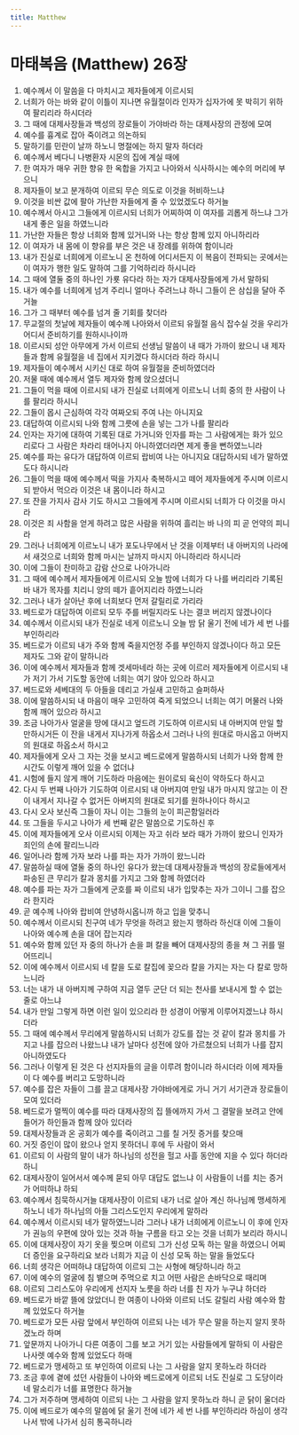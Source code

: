 ```yaml
---
title: Matthew
---
```


# 마태복음 (Matthew) 26장
1. 예수께서 이 말씀을 다 마치시고 제자들에게 이르시되
1. 너희가 아는 바와 같이 이틀이 지나면 유월절이라 인자가 십자가에 못 박히기 위하여 팔리리라 하시더라
1. 그 때에 대제사장들과 백성의 장로들이 가야바라 하는 대제사장의 관정에 모여
1. 예수를 흉계로 잡아 죽이려고 의논하되
1. 말하기를 민란이 날까 하노니 명절에는 하지 말자 하더라
1. 예수께서 베다니 나병환자 시몬의 집에 계실 때에
1. 한 여자가 매우 귀한 향유 한 옥합을 가지고 나아와서 식사하시는 예수의 머리에 부으니
1. 제자들이 보고 분개하여 이르되 무슨 의도로 이것을 허비하느냐
1. 이것을 비싼 값에 팔아 가난한 자들에게 줄 수 있었겠도다 하거늘
1. 예수께서 아시고 그들에게 이르시되 너희가 어찌하여 이 여자를 괴롭게 하느냐 그가 내게 좋은 일을 하였느니라
1. 가난한 자들은 항상 너희와 함께 있거니와 나는 항상 함께 있지 아니하리라
1. 이 여자가 내 몸에 이 향유를 부은 것은 내 장례를 위하여 함이니라
1. 내가 진실로 너희에게 이르노니 온 천하에 어디서든지 이 복음이 전파되는 곳에서는 이 여자가 행한 일도 말하여 그를 기억하리라 하시니라
1. 그 때에 열둘 중의 하나인 가룟 유다라 하는 자가 대제사장들에게 가서 말하되
1. 내가 예수를 너희에게 넘겨 주리니 얼마나 주려느냐 하니 그들이 은 삼십을 달아 주거늘
1. 그가 그 때부터 예수를 넘겨 줄 기회를 찾더라
1. 무교절의 첫날에 제자들이 예수께 나아와서 이르되 유월절 음식 잡수실 것을 우리가 어디서 준비하기를 원하시나이까
1. 이르시되 성안 아무에게 가서 이르되 선생님 말씀이 내 때가 가까이 왔으니 내 제자들과 함께 유월절을 네 집에서 지키겠다 하시더라 하라 하시니
1. 제자들이 예수께서 시키신 대로 하여 유월절을 준비하였더라
1. 저물 때에 예수께서 열두 제자와 함께 앉으셨더니
1. 그들이 먹을 때에 이르시되 내가 진실로 너희에게 이르노니 너희 중의 한 사람이 나를 팔리라 하시니
1. 그들이 몹시 근심하여 각각 여짜오되 주여 나는 아니지요
1. 대답하여 이르시되 나와 함께 그릇에 손을 넣는 그가 나를 팔리라
1. 인자는 자기에 대하여 기록된 대로 가거니와 인자를 파는 그 사람에게는 화가 있으리로다 그 사람은 차라리 태어나지 아니하였더라면 제게 좋을 뻔하였느니라
1. 예수를 파는 유다가 대답하여 이르되 랍비여 나는 아니지요 대답하시되 네가 말하였도다 하시니라
1. 그들이 먹을 때에 예수께서 떡을 가지사 축복하시고 떼어 제자들에게 주시며 이르시되 받아서 먹으라 이것은 내 몸이니라 하시고
1. 또 잔을 가지사 감사 기도 하시고 그들에게 주시며 이르시되 너희가 다 이것을 마시라
1. 이것은 죄 사함을 얻게 하려고 많은 사람을 위하여 흘리는 바 나의 피 곧 언약의 피니라
1. 그러나 너희에게 이르노니 내가 포도나무에서 난 것을 이제부터 내 아버지의 나라에서 새것으로 너희와 함께 마시는 날까지 마시지 아니하리라 하시니라
1. 이에 그들이 찬미하고 감람 산으로 나아가니라
1. 그 때에 예수께서 제자들에게 이르시되 오늘 밤에 너희가 다 나를 버리리라 기록된 바 내가 목자를 치리니 양의 떼가 흩어지리라 하였느니라
1. 그러나 내가 살아난 후에 너희보다 먼저 갈릴리로 가리라
1. 베드로가 대답하여 이르되 모두 주를 버릴지라도 나는 결코 버리지 않겠나이다
1. 예수께서 이르시되 내가 진실로 네게 이르노니 오늘 밤 닭 울기 전에 네가 세 번 나를 부인하리라
1. 베드로가 이르되 내가 주와 함께 죽을지언정 주를 부인하지 않겠나이다 하고 모든 제자도 그와 같이 말하니라
1. 이에 예수께서 제자들과 함께 겟세마네라 하는 곳에 이르러 제자들에게 이르시되 내가 저기 가서 기도할 동안에 너희는 여기 앉아 있으라 하시고
1. 베드로와 세베대의 두 아들을 데리고 가실새 고민하고 슬퍼하사
1. 이에 말씀하시되 내 마음이 매우 고민하여 죽게 되었으니 너희는 여기 머물러 나와 함께 깨어 있으라 하시고
1. 조금 나아가사 얼굴을 땅에 대시고 엎드려 기도하여 이르시되 내 아버지여 만일 할 만하시거든 이 잔을 내게서 지나가게 하옵소서 그러나 나의 원대로 마시옵고 아버지의 원대로 하옵소서 하시고
1. 제자들에게 오사 그 자는 것을 보시고 베드로에게 말씀하시되 너희가 나와 함께 한 시간도 이렇게 깨어 있을 수 없더냐
1. 시험에 들지 않게 깨어 기도하라 마음에는 원이로되 육신이 약하도다 하시고
1. 다시 두 번째 나아가 기도하여 이르시되 내 아버지여 만일 내가 마시지 않고는 이 잔이 내게서 지나갈 수 없거든 아버지의 원대로 되기를 원하나이다 하시고
1. 다시 오사 보신즉 그들이 자니 이는 그들의 눈이 피곤함일러라
1. 또 그들을 두시고 나아가 세 번째 같은 말씀으로 기도하신 후
1. 이에 제자들에게 오사 이르시되 이제는 자고 쉬라 보라 때가 가까이 왔으니 인자가 죄인의 손에 팔리느니라
1. 일어나라 함께 가자 보라 나를 파는 자가 가까이 왔느니라
1. 말씀하실 때에 열둘 중의 하나인 유다가 왔는데 대제사장들과 백성의 장로들에게서 파송된 큰 무리가 칼과 몽치를 가지고 그와 함께 하였더라
1. 예수를 파는 자가 그들에게 군호를 짜 이르되 내가 입맞추는 자가 그이니 그를 잡으라 한지라
1. 곧 예수께 나아와 랍비여 안녕하시옵니까 하고 입을 맞추니
1. 예수께서 이르시되 친구여 네가 무엇을 하려고 왔는지 행하라 하신대 이에 그들이 나아와 예수께 손을 대어 잡는지라
1. 예수와 함께 있던 자 중의 하나가 손을 펴 칼을 빼어 대제사장의 종을 쳐 그 귀를 떨어뜨리니
1. 이에 예수께서 이르시되 네 칼을 도로 칼집에 꽂으라 칼을 가지는 자는 다 칼로 망하느니라
1. 너는 내가 내 아버지께 구하여 지금 열두 군단 더 되는 천사를 보내시게 할 수 없는 줄로 아느냐
1. 내가 만일 그렇게 하면 이런 일이 있으리라 한 성경이 어떻게 이루어지겠느냐 하시더라
1. 그 때에 예수께서 무리에게 말씀하시되 너희가 강도를 잡는 것 같이 칼과 몽치를 가지고 나를 잡으러 나왔느냐 내가 날마다 성전에 앉아 가르쳤으되 너희가 나를 잡지 아니하였도다
1. 그러나 이렇게 된 것은 다 선지자들의 글을 이루려 함이니라 하시더라 이에 제자들이 다 예수를 버리고 도망하니라
1. 예수를 잡은 자들이 그를 끌고 대제사장 가야바에게로 가니 거기 서기관과 장로들이 모여 있더라
1. 베드로가 멀찍이 예수를 따라 대제사장의 집 뜰에까지 가서 그 결말을 보려고 안에 들어가 하인들과 함께 앉아 있더라
1. 대제사장들과 온 공회가 예수를 죽이려고 그를 칠 거짓 증거를 찾으매
1. 거짓 증인이 많이 왔으나 얻지 못하더니 후에 두 사람이 와서
1. 이르되 이 사람의 말이 내가 하나님의 성전을 헐고 사흘 동안에 지을 수 있다 하더라 하니
1. 대제사장이 일어서서 예수께 묻되 아무 대답도 없느냐 이 사람들이 너를 치는 증거가 어떠하냐 하되
1. 예수께서 침묵하시거늘 대제사장이 이르되 내가 너로 살아 계신 하나님께 맹세하게 하노니 네가 하나님의 아들 그리스도인지 우리에게 말하라
1. 예수께서 이르시되 네가 말하였느니라 그러나 내가 너희에게 이르노니 이 후에 인자가 권능의 우편에 앉아 있는 것과 하늘 구름을 타고 오는 것을 너희가 보리라 하시니
1. 이에 대제사장이 자기 옷을 찢으며 이르되 그가 신성 모독 하는 말을 하였으니 어찌 더 증인을 요구하리요 보라 너희가 지금 이 신성 모독 하는 말을 들었도다
1. 너희 생각은 어떠하냐 대답하여 이르되 그는 사형에 해당하니라 하고
1. 이에 예수의 얼굴에 침 뱉으며 주먹으로 치고 어떤 사람은 손바닥으로 때리며
1. 이르되 그리스도야 우리에게 선지자 노릇을 하라 너를 친 자가 누구냐 하더라
1. 베드로가 바깥 뜰에 앉았더니 한 여종이 나아와 이르되 너도 갈릴리 사람 예수와 함께 있었도다 하거늘
1. 베드로가 모든 사람 앞에서 부인하여 이르되 나는 네가 무슨 말을 하는지 알지 못하겠노라 하며
1. 앞문까지 나아가니 다른 여종이 그를 보고 거기 있는 사람들에게 말하되 이 사람은 나사렛 예수와 함께 있었도다 하매
1. 베드로가 맹세하고 또 부인하여 이르되 나는 그 사람을 알지 못하노라 하더라
1. 조금 후에 곁에 섰던 사람들이 나아와 베드로에게 이르되 너도 진실로 그 도당이라 네 말소리가 너를 표명한다 하거늘
1. 그가 저주하며 맹세하여 이르되 나는 그 사람을 알지 못하노라 하니 곧 닭이 울더라
1. 이에 베드로가 예수의 말씀에 닭 울기 전에 네가 세 번 나를 부인하리라 하심이 생각나서 밖에 나가서 심히 통곡하니라